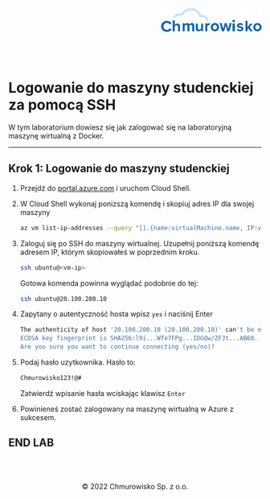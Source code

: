 <img src="./img/logo.png" alt="Chmurowisko logo" width="200" align="right">
<br><br>
<br><br>
<br><br>

# Logowanie do maszyny studenckiej za pomocą SSH

W tym laboratorium dowiesz się jak zalogować się na laboratoryjną maszynę wirtualną z Docker.

---

## Krok 1: Logowanie do maszyny studenckiej

1. Przejdź do [portal.azure.com](https://portal.azure.com) i uruchom Cloud Shell.
1. W Cloud Shell wykonaj ponizszą komendę i skopiuj adres IP dla swojej maszyny

    ```bash
    az vm list-ip-addresses --query "[].{name:virtualMachine.name, IP:virtualMachine.network.publicIpAddresses[0].ipAddress}" -o table
    ```

1. Zaloguj się po SSH do maszyny wirtualnej. Uzupełnij poniższą komendę adresem IP, którym skopiowałeś w poprzednim kroku.

    ```bash
    ssh ubuntu@<vm-ip>
    ```

    Gotowa komenda powinna wyglądać podobnie do tej:

    ```bash
    ssh ubuntu@20.100.200.10
    ```

1. Zapytany o autentyczność hosta wpisz `yes` i naciśnij Enter

    ```bash
    The authenticity of host '20.100.200.10 (20.100.200.10)' can't be established.
    ECDSA key fingerprint is SHA256:l9i...WTe7FPg...IDGQw/ZFJt...AB60.
    Are you sure you want to continue connecting (yes/no)?
    ```

1. Podaj hasło uzytkownika. Hasło to:

    ```bash
    Chmurowisko123!@#
    ```

    Zatwierdź wpisanie hasła wciskając klawisz `Enter`

1. Powinieneś zostać zalogowany na maszynę wirtualną w Azure z sukcesem.

## END LAB

<br><br>

<center><p>&copy; 2022 Chmurowisko Sp. z o.o.<p></center>

